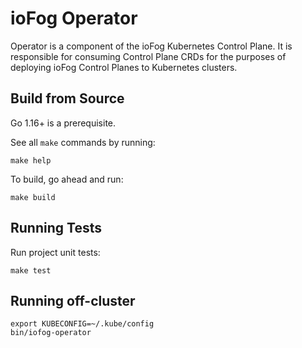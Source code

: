 # ioFog Operator

Operator is a component of the ioFog Kubernetes Control Plane. It is responsible for consuming Control Plane CRDs for the purposes of deploying ioFog Control Planes to Kubernetes clusters.

## Build from Source

Go 1.16+ is a prerequisite.

See all `make` commands by running:
```
make help
```

To build, go ahead and run:
```
make build
```

## Running Tests

Run project unit tests:
```
make test
```

## Running off-cluster

```
export KUBECONFIG=~/.kube/config
bin/iofog-operator
```